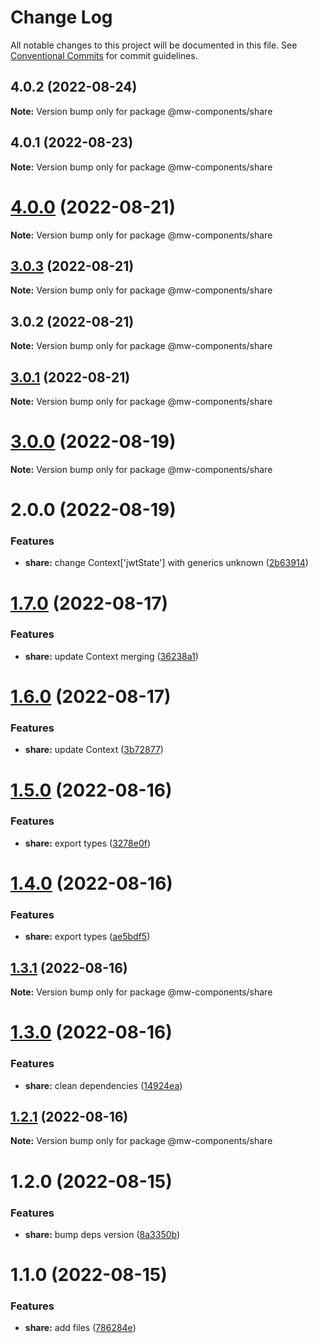 # Change Log

All notable changes to this project will be documented in this file.
See [Conventional Commits](https://conventionalcommits.org) for commit guidelines.

## 4.0.2 (2022-08-24)

**Note:** Version bump only for package @mw-components/share





## 4.0.1 (2022-08-23)

**Note:** Version bump only for package @mw-components/share





# [4.0.0](https://github.com/waitingsong/midway-components/compare/@mw-components/share@3.0.3...@mw-components/share@4.0.0) (2022-08-21)

**Note:** Version bump only for package @mw-components/share





## [3.0.3](https://github.com/waitingsong/midway-components/compare/@mw-components/share@3.0.2...@mw-components/share@3.0.3) (2022-08-21)

**Note:** Version bump only for package @mw-components/share





## 3.0.2 (2022-08-21)

**Note:** Version bump only for package @mw-components/share





## [3.0.1](https://github.com/waitingsong/midway-components/compare/@mw-components/share@3.0.0...@mw-components/share@3.0.1) (2022-08-21)

**Note:** Version bump only for package @mw-components/share





# [3.0.0](https://github.com/waitingsong/midway-components/compare/@mw-components/share@2.0.0...@mw-components/share@3.0.0) (2022-08-19)

**Note:** Version bump only for package @mw-components/share





# 2.0.0 (2022-08-19)


### Features

* **share:** change Context['jwtState'] with generics unknown ([2b63914](https://github.com/waitingsong/midway-components/commit/2b63914492330b9fa0144fd520ea26a78163dd70))





# [1.7.0](https://github.com/waitingsong/midway-components/compare/@mw-components/share@1.6.0...@mw-components/share@1.7.0) (2022-08-17)


### Features

* **share:** update Context merging ([36238a1](https://github.com/waitingsong/midway-components/commit/36238a16827c5f5438f98cceda081fe623a6b806))





# [1.6.0](https://github.com/waitingsong/midway-components/compare/@mw-components/share@1.5.0...@mw-components/share@1.6.0) (2022-08-17)


### Features

* **share:** update Context ([3b72877](https://github.com/waitingsong/midway-components/commit/3b72877673e6187c815d9477884f00b0f4c8b09e))





# [1.5.0](https://github.com/waitingsong/midway-components/compare/@mw-components/share@1.4.0...@mw-components/share@1.5.0) (2022-08-16)


### Features

* **share:** export types ([3278e0f](https://github.com/waitingsong/midway-components/commit/3278e0f3ee274237e6fdae3e5e44b27f07206a2c))





# [1.4.0](https://github.com/waitingsong/midway-components/compare/@mw-components/share@1.3.1...@mw-components/share@1.4.0) (2022-08-16)


### Features

* **share:** export types ([ae5bdf5](https://github.com/waitingsong/midway-components/commit/ae5bdf57dbbfb8a7116d580cf348b660835e6edd))





## [1.3.1](https://github.com/waitingsong/midway-components/compare/@mw-components/share@1.3.0...@mw-components/share@1.3.1) (2022-08-16)

**Note:** Version bump only for package @mw-components/share





# [1.3.0](https://github.com/waitingsong/midway-components/compare/@mw-components/share@1.2.1...@mw-components/share@1.3.0) (2022-08-16)


### Features

* **share:** clean dependencies ([14924ea](https://github.com/waitingsong/midway-components/commit/14924eabbdaaf7a2d9278ecee08bda176a50e5b4))





## [1.2.1](https://github.com/waitingsong/midway-components/compare/@mw-components/share@1.2.0...@mw-components/share@1.2.1) (2022-08-16)

**Note:** Version bump only for package @mw-components/share





# 1.2.0 (2022-08-15)


### Features

* **share:** bump deps version ([8a3350b](https://github.com/waitingsong/midway-components/commit/8a3350b65caf3683798de6b8f27c71366e562770))





# 1.1.0 (2022-08-15)


### Features

* **share:** add files ([786284e](https://github.com/waitingsong/midway-components/commit/786284e3fe789af706e7616b1f71f59b4d95e022))
